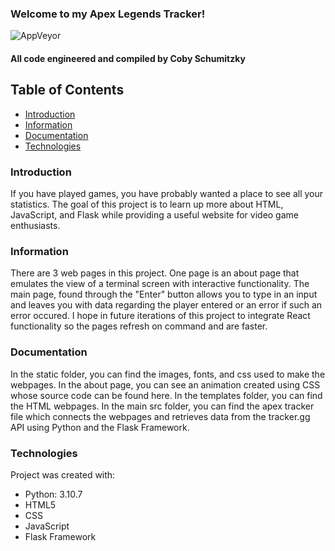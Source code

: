 ### Welcome to my Apex Legends Tracker!
![AppVeyor](https://img.shields.io/appveyor/build/CSaltx/apex_tracker)
#### All code engineered and compiled by Coby Schumitzky

## Table of Contents
* [Introduction](#introduction)
* [Information](#information)
* [Documentation](#documentation)
* [Technologies](#technologies)


### Introduction
If you have played games, you have probably wanted a place to see all your statistics. The goal of this project is to learn up more about HTML, JavaScript, and Flask while providing a useful website for video game enthusiasts.


### Information
There are 3 web pages in this project. One page is an about page that emulates the view of a terminal screen with interactive functionality. The main page, found through the "Enter" button allows you to type in an input and leaves you with data regarding the player entered or an error if such an error occured. I hope in future iterations of this project to integrate React functionality so the pages refresh on command and are faster.


### Documentation
In the static folder, you can find the images, fonts, and css used to make the webpages. In the about page, you can see an animation created using CSS whose source code can be found here. In the templates folder, you can find the HTML webpages. In the main src folder, you can find the apex tracker file which connects the webpages and retrieves data from the tracker.gg API using Python and the Flask Framework.

### Technologies
Project was created with:
* Python: 3.10.7
* HTML5
* CSS
* JavaScript
* Flask Framework


